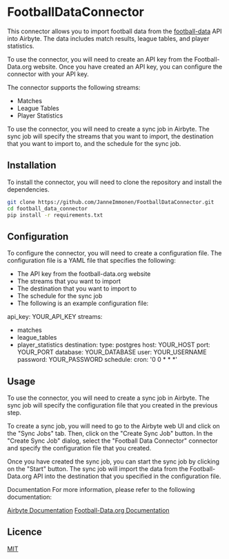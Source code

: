 # FootballDataConnector

This connector allows you to import football data from the [football-data](https://www.football-data.org/) API into Airbyte. The data includes match results, league tables, and player statistics.

To use the connector, you will need to create an API key from the Football-Data.org website. Once you have created an API key, you can configure the connector with your API key.

The connector supports the following streams:

- Matches
- League Tables
- Player Statistics

To use the connector, you will need to create a sync job in Airbyte. The sync job will specify the streams that you want to import, the destination that you want to import to, and the schedule for the sync job.

## Installation

To install the connector, you will need to clone the repository and install the dependencies.

```bash
git clone https://github.com/JanneImmonen/FootballDataConnector.git
cd football_data_connector
pip install -r requirements.txt
```

## Configuration

To configure the connector, you will need to create a configuration file. The configuration file is a YAML file that specifies the following:

- The API key from the football-data.org website
- The streams that you want to import
- The destination that you want to import to
- The schedule for the sync job
- The following is an example configuration file:

api_key: YOUR_API_KEY
streams:
  - matches
  - league_tables
  - player_statistics
destination:
  type: postgres
  host: YOUR_HOST
  port: YOUR_PORT
  database: YOUR_DATABASE
  user: YOUR_USERNAME
  password: YOUR_PASSWORD
schedule:
  cron: '0 0 * * *'

## Usage

To use the connector, you will need to create a sync job in Airbyte. The sync job will specify the configuration file that you created in the previous step.

To create a sync job, you will need to go to the Airbyte web UI and click on the "Sync Jobs" tab. Then, click on the "Create Sync Job" button. In the "Create Sync Job" dialog, select the "Football Data Connector" connector and specify the configuration file that you created.

Once you have created the sync job, you can start the sync job by clicking on the "Start" button. The sync job will import the data from the Football-Data.org API into the destination that you specified in the configuration file.

Documentation
For more information, please refer to the following documentation:

[Airbyte Documentation](https://docs.airbyte.com/)
[Football-Data.org Documentation](https://www.football-data.org/)

## Licence

[MIT](https://choosealicense.com/licenses/mit/)
